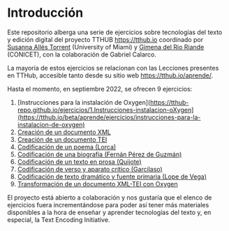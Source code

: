 # Introducción 

Este repositorio alberga una serie de ejercicios sobre tecnologías del texto y edición digital del proyecto TTHUB <https://tthub.io> coordinado por [Susanna Allés Torrent](http://susannalles.com) (University of Miami) y [Gimena del Rio Riande](https://www.aacademica.org/gimena.delrio.riande) (CONICET), con la colaboración de Gabriel Calarco.

La mayoría de estos ejercicios se relacionan con las Lecciones presentes en TTHub, accesible tanto desde su sitio web <https://tthub.io/aprende/>.

Hasta el momento, en septiembre 2022, se ofrecen 9 ejercicios:

1. [Instrucciones para la instalación de Oxygen](https://tthub-repo.github.io/ejercicios/1.Instrucciones-instalacion-oXygen](https://tthub.io/beta/aprende/ejercicios/instrucciones-para-la-instalacion-de-oxygen)
2. [Creación de un documento XML](https://tthub.io/beta/aprende/ejercicios/creacion-de-un-documento-xml)
3. [Creación de un documento TEI](https://tthub.io/beta/aprende/ejercicios/creacion-de-un-documento-tei)
4. [Codificación de un poema (Lorca)](https://tthub.io/beta/aprende/ejercicios/codificacion-de-un-poema-lorca)
5. [Codificación de una biografía (Fernán Pérez de Guzmán)](https://tthub.io/beta/aprende/ejercicios/codificacion-de-una-biografia-fernan-perez-de-guzman)
6. [Codificación de un texto en prosa (Quijote)](https://tthub.io/beta/aprende/ejercicios/codificacion-de-un-texto-en-prosa-quijote)
7. [Codificación de verso y aparato crítico (Garcilaso)](https://tthub.io/beta/aprende/ejercicios/codificacion-de-verso-y-aparato-critico-garcilaso)
8. [Codificación de texto dramático y fuente primaria (Lope de Vega)](https://tthub.io/beta/aprende/ejercicios/codificacion-de-texto-dramatico-y-fuente-primaria-lope-de-vega)
9. [Transformación de un documento XML-TEI con Oxygen](https://tthub.io/beta/aprende/ejercicios/transformacion-de-un-documento-xml-tei-con-oxygen)

El proyecto está abierto a colaboración y nos gustaría que el elenco de ejercicios fuera incrementándose para poder así tener más materiales disponibles a la hora de enseñar y aprender tecnologías del texto y, en especial, la Text Encoding Initiative.
